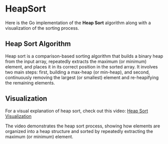 # HeapSort

Here is the Go implementation of the **Heap Sort** algorithm along with a visualization of the sorting process.

## Heap Sort Algorithm

Heap sort is a comparison-based sorting algorithm that builds a binary heap from the input array, repeatedly extracts the maximum (or minimum) element, and places it in its correct position in the sorted array. It involves two main steps: first, building a max-heap (or min-heap), and second, continuously removing the largest (or smallest) element and re-heapifying the remaining elements.

## Visualization

For a visual explanation of heap sort, check out this video: [Heap Sort Visualization](https://www.youtube.com/watch?v=mgUiY8CVDhU&ab_channel=AbhilasBiswas)

The video demonstrates the heap sort process, showing how elements are organized into a heap structure and sorted by repeatedly extracting the maximum (or minimum) element.
